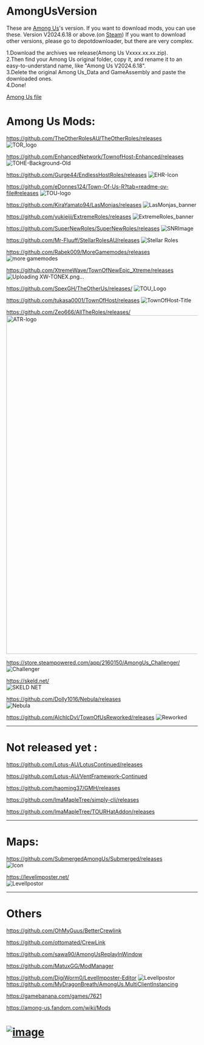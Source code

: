 # AmongUsVersion
These are [Among Us](https://store.steampowered.com/app/945360/Among_Us)'s version.
If you want to download mods, you can use these.
Version V2024.6.18 or above.(on [Steam](https://store.steampowered.com/?l=tchinese))
If you want to download other versions, please go to depotdownloader, but there are very complex.

1.Download the archives we release(Among Us Vxxxx.xx.xx.zip).                                                                                                               
2.Then find your Among Us original folder, copy it, and rename it to an easy-to-understand name, like "Among Us V2024.6.18".                                              
3.Delete the original Among Us_Data and GameAssembly and paste the downloaded ones.                                                                                           
4.Done!

[Among Us file](https://github.com/JTPR5722/AmongUsVersion/tree/AmongUs)

# Among Us Mods:

https://github.com/TheOtherRolesAU/TheOtherRoles/releases       
![TOR_logo](https://github.com/JTPR5722/AmongUsVersion/blob/main/image/TOR_logo.png)

https://github.com/EnhancedNetwork/TownofHost-Enhanced/releases
![TOHE-Background-Old](https://github.com/JTPR5722/AmongUsVersion/blob/main/image/TOHE-Background-Old.jpg)

https://github.com/Gurge44/EndlessHostRoles/releases
![EHR-Icon](https://github.com/JTPR5722/AmongUsVersion/blob/main/image/EHR-Icon.png)

https://github.com/eDonnes124/Town-Of-Us-R?tab=readme-ov-file#releases
![TOU-logo](https://github.com/JTPR5722/AmongUsVersion/blob/main/image/TOU-logo.png)

https://github.com/KiraYamato94/LasMonjas/releases
![LasMonjas_banner](https://github.com/JTPR5722/AmongUsVersion/blob/main/image/LasMonjas_banner.png)

https://github.com/yukieiji/ExtremeRoles/releases
![ExtremeRoles_banner](https://github.com/JTPR5722/AmongUsVersion/blob/main/image/ExtremeRoles_banner.png)


https://github.com/SuperNewRoles/SuperNewRoles/releases
![SNRImage](https://github.com/JTPR5722/AmongUsVersion/blob/main/image/SNRImage.png)

https://github.com/Mr-Fluuff/StellarRolesAU/releases
![Stellar Roles](https://github.com/JTPR5722/AmongUsVersion/blob/main/image/Stellar%20Roles.png)

https://github.com/Rabek009/MoreGamemodes/releases
![more gamemodes](https://github.com/JTPR5722/AmongUsVersion/blob/main/image/more%20gamemodes.png)

https://github.com/XtremeWave/TownOfNewEpic_Xtreme/releases
![Uploading XW-TONEX.png…](https://github.com/JTPR5722/AmongUsVersion/blob/main/image/XW-TONEX.png)


https://github.com/SpexGH/TheOtherUs/releases/
![TOU_Logo](https://github.com/JTPR5722/AmongUsVersion/blob/main/image/TOU_Logo.png)

https://github.com/tukasa0001/TownOfHost/releases
![TownOfHost-Title](https://github.com/JTPR5722/AmongUsVersion/blob/main/image/TownOfHost-Title.png)

https://github.com/Zeo666/AllTheRoles/releases/
<img width="891" alt="ATR-logo" src="https://github.com/JTPR5722/AmongUsVersion/blob/main/image/ATR-logo.png">

https://store.steampowered.com/app/2160150/AmongUs_Challenger/
![Challenger](https://github.com/JTPR5722/AmongUsVersion/blob/main/image/Challenger.png)

https://skeld.net/                                                                    
![SKELD NET](https://github.com/JTPR5722/AmongUsVersion/blob/main/image/SKELD.NET.png)

https://github.com/Dolly1016/Nebula/releases                        
![Nebula](https://github.com/JTPR5722/AmongUsVersion/blob/main/image/Nebula.png)

https://github.com/AlchlcDvl/TownOfUsReworked/releases
![Reworked](https://github.com/JTPR5722/AmongUsVersion/blob/main/image/Reworked.png)

---------------------------------------------------------------------
# Not released yet :

https://github.com/Lotus-AU/LotusContinued/releases

https://github.com/Lotus-AU/VentFramework-Continued

https://github.com/haoming37/GMH/releases

https://github.com/ImaMapleTree/simply-cli/releases

https://github.com/ImaMapleTree/TOURHatAddon/releases 

---------------------------------------------------------------------
# Maps:

https://github.com/SubmergedAmongUs/Submerged/releases                 
![Icon](https://github.com/JTPR5722/AmongUsVersion/blob/main/image/Icon.png)

https://levelimposter.net/                                           
![LevelIpostor](https://github.com/JTPR5722/AmongUsVersion/blob/main/image/LevelIpostor.png)

--------------------------------------------------------------------- 

# Others

https://github.com/OhMyGuus/BetterCrewlink

https://github.com/ottomated/CrewLink

https://github.com/sawa90/AmongUsReplayInWindow

https://github.com/MatuxGG/ModManager

https://github.com/DigiWorm0/LevelImposter-Editor
![LevelIpostor](https://github.com/JTPR5722/AmongUsVersion/blob/main/image/LevelIpostor.png)
https://github.com/MyDragonBreath/AmongUs.MultiClientInstancing 

https://gamebanana.com/games/7621     

https://among-us.fandom.com/wiki/Mods                                                                                                                                 






# [![image](https://github.com/user-attachments/assets/52d6c345-7adc-480a-80e0-f1c316142353)](https://discord.com/channels/1282658786854699089/1282689574417727508)
